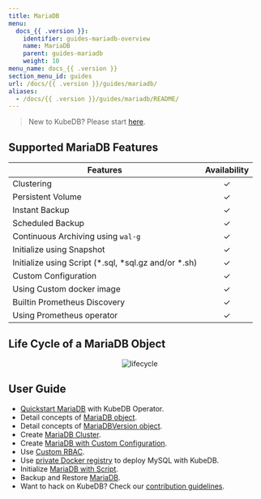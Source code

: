 ```yaml
---
title: MariaDB
menu:
  docs_{{ .version }}:
    identifier: guides-mariadb-overview
    name: MariaDB
    parent: guides-mariadb
    weight: 10
menu_name: docs_{{ .version }}
section_menu_id: guides
url: /docs/{{ .version }}/guides/mariadb/
aliases:
  - /docs/{{ .version }}/guides/mariadb/README/
---
```



> New to KubeDB? Please start [here](/docs/README.md).

## Supported MariaDB Features

| Features                                                | Availability |
|---------------------------------------------------------| :----------: |
| Clustering                                              |   &#10003;   |
| Persistent Volume                                       |   &#10003;   |
| Instant Backup                                          |   &#10003;   |
| Scheduled Backup                                        |   &#10003;   |
| Continuous Archiving using `wal-g`                      |   &#10003;   |
| Initialize using Snapshot                               |   &#10003;   |
| Initialize using Script (\*.sql, \*sql.gz and/or \*.sh) |   &#10003;   |
| Custom Configuration                                    |   &#10003;   |
| Using Custom docker image                               |   &#10003;   |
| Builtin Prometheus Discovery                            |   &#10003;   |
| Using Prometheus operator                               |   &#10003;   |

## Life Cycle of a MariaDB Object

<p align="center">
  <img alt="lifecycle"  src="/docs/guides/mariadb/images/mariadb-lifecycle.png" >
</p>

## User Guide

- [Quickstart MariaDB](/docs/guides/mariadb/quickstart/overview) with KubeDB Operator.
- Detail concepts of [MariaDB object](/docs/guides/mariadb/concepts/mariadb).
- Detail concepts of [MariaDBVersion object](/docs/guides/mariadb/concepts/mariadb-version).
- Create [MariaDB Cluster](/docs/guides/mariadb/clustering/galera-cluster).
- Create [MariaDB with Custom Configuration](/docs/guides/mariadb/configuration/using-config-file).
- Use [Custom RBAC](/docs/guides/mariadb/custom-rbac/using-custom-rbac).
- Use [private Docker registry](/docs/guides/mariadb/private-registry/quickstart) to deploy MySQL with KubeDB.
- Initialize [MariaDB with Script](/docs/guides/mariadb/initialization/using-script).
- Backup and Restore [MariaDB](/docs/guides/mariadb/backup/stash/overview).
- Want to hack on KubeDB? Check our [contribution guidelines](/docs/CONTRIBUTING.md).

